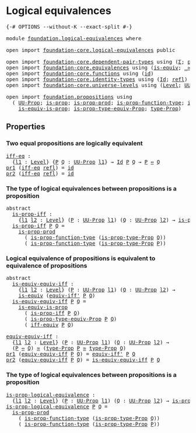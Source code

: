 # Logical equivalences

<pre class="Agda"><a id="33" class="Symbol">{-#</a> <a id="37" class="Keyword">OPTIONS</a> <a id="45" class="Pragma">--without-K</a> <a id="57" class="Pragma">--exact-split</a> <a id="71" class="Symbol">#-}</a>

<a id="76" class="Keyword">module</a> <a id="83" href="foundation.logical-equivalences.html" class="Module">foundation.logical-equivalences</a> <a id="115" class="Keyword">where</a>

<a id="122" class="Keyword">open</a> <a id="127" class="Keyword">import</a> <a id="134" href="foundation-core.logical-equivalences.html" class="Module">foundation-core.logical-equivalences</a> <a id="171" class="Keyword">public</a>

<a id="179" class="Keyword">open</a> <a id="184" class="Keyword">import</a> <a id="191" href="foundation-core.dependent-pair-types.html" class="Module">foundation-core.dependent-pair-types</a> <a id="228" class="Keyword">using</a> <a id="234" class="Symbol">(</a><a id="235" href="foundation-core.dependent-pair-types.html#515" class="Record">Σ</a><a id="236" class="Symbol">;</a> <a id="238" href="foundation-core.dependent-pair-types.html#588" class="InductiveConstructor">pair</a><a id="242" class="Symbol">;</a> <a id="244" href="foundation-core.dependent-pair-types.html#605" class="Field">pr1</a><a id="247" class="Symbol">;</a> <a id="249" href="foundation-core.dependent-pair-types.html#617" class="Field">pr2</a><a id="252" class="Symbol">)</a>
<a id="254" class="Keyword">open</a> <a id="259" class="Keyword">import</a> <a id="266" href="foundation-core.equivalences.html" class="Module">foundation-core.equivalences</a> <a id="295" class="Keyword">using</a> <a id="301" class="Symbol">(</a><a id="302" href="foundation-core.equivalences.html#1556" class="Function">is-equiv</a><a id="310" class="Symbol">;</a> <a id="312" href="foundation-core.equivalences.html#1621" class="Function Operator">_≃_</a><a id="315" class="Symbol">)</a>
<a id="317" class="Keyword">open</a> <a id="322" class="Keyword">import</a> <a id="329" href="foundation-core.functions.html" class="Module">foundation-core.functions</a> <a id="355" class="Keyword">using</a> <a id="361" class="Symbol">(</a><a id="362" href="foundation-core.functions.html#322" class="Function">id</a><a id="364" class="Symbol">)</a>
<a id="366" class="Keyword">open</a> <a id="371" class="Keyword">import</a> <a id="378" href="foundation-core.identity-types.html" class="Module">foundation-core.identity-types</a> <a id="409" class="Keyword">using</a> <a id="415" class="Symbol">(</a><a id="416" href="foundation-core.identity-types.html#1767" class="Datatype">Id</a><a id="418" class="Symbol">;</a> <a id="420" href="foundation-core.identity-types.html#1820" class="InductiveConstructor">refl</a><a id="424" class="Symbol">)</a>
<a id="426" class="Keyword">open</a> <a id="431" class="Keyword">import</a> <a id="438" href="foundation-core.universe-levels.html" class="Module">foundation-core.universe-levels</a> <a id="470" class="Keyword">using</a> <a id="476" class="Symbol">(</a><a id="477" href="Agda.Primitive.html#597" class="Postulate">Level</a><a id="482" class="Symbol">;</a> <a id="484" href="foundation-core.universe-levels.html#235" class="Primitive">UU</a><a id="486" class="Symbol">)</a>

<a id="489" class="Keyword">open</a> <a id="494" class="Keyword">import</a> <a id="501" href="foundation.propositions.html" class="Module">foundation.propositions</a> <a id="525" class="Keyword">using</a>
  <a id="533" class="Symbol">(</a> <a id="535" href="foundation-core.propositions.html#1393" class="Function">UU-Prop</a><a id="542" class="Symbol">;</a> <a id="544" href="foundation-core.propositions.html#1309" class="Function">is-prop</a><a id="551" class="Symbol">;</a> <a id="553" href="foundation-core.propositions.html#5725" class="Function">is-prop-prod</a><a id="565" class="Symbol">;</a> <a id="567" href="foundation-core.propositions.html#7833" class="Function">is-prop-function-type</a><a id="588" class="Symbol">;</a> <a id="590" href="foundation-core.propositions.html#1562" class="Function">is-prop-type-Prop</a><a id="607" class="Symbol">;</a>
    <a id="613" href="foundation-core.propositions.html#3693" class="Function">is-equiv-is-prop</a><a id="629" class="Symbol">;</a> <a id="631" href="foundation-core.propositions.html#9953" class="Function">is-prop-type-equiv-Prop</a><a id="654" class="Symbol">;</a> <a id="656" href="foundation-core.propositions.html#1495" class="Function">type-Prop</a><a id="665" class="Symbol">)</a>
</pre>
## Properties

### Two equal propositions are logically equivalent

<pre class="Agda"><a id="iff-eq"></a><a id="748" href="foundation.logical-equivalences.html#748" class="Function">iff-eq</a> <a id="755" class="Symbol">:</a>
  <a id="759" class="Symbol">{</a><a id="760" href="foundation.logical-equivalences.html#760" class="Bound">l1</a> <a id="763" class="Symbol">:</a> <a id="765" href="Agda.Primitive.html#597" class="Postulate">Level</a><a id="770" class="Symbol">}</a> <a id="772" class="Symbol">{</a><a id="773" href="foundation.logical-equivalences.html#773" class="Bound">P</a> <a id="775" href="foundation.logical-equivalences.html#775" class="Bound">Q</a> <a id="777" class="Symbol">:</a> <a id="779" href="foundation-core.propositions.html#1393" class="Function">UU-Prop</a> <a id="787" href="foundation.logical-equivalences.html#760" class="Bound">l1</a><a id="789" class="Symbol">}</a> <a id="791" class="Symbol">→</a> <a id="793" href="foundation-core.identity-types.html#1767" class="Datatype">Id</a> <a id="796" href="foundation.logical-equivalences.html#773" class="Bound">P</a> <a id="798" href="foundation.logical-equivalences.html#775" class="Bound">Q</a> <a id="800" class="Symbol">→</a> <a id="802" href="foundation.logical-equivalences.html#773" class="Bound">P</a> <a id="804" href="foundation-core.logical-equivalences.html#1038" class="Function Operator">⇔</a> <a id="806" href="foundation.logical-equivalences.html#775" class="Bound">Q</a>
<a id="808" href="foundation-core.dependent-pair-types.html#605" class="Field">pr1</a> <a id="812" class="Symbol">(</a><a id="813" href="foundation.logical-equivalences.html#748" class="Function">iff-eq</a> <a id="820" href="foundation-core.identity-types.html#1820" class="InductiveConstructor">refl</a><a id="824" class="Symbol">)</a> <a id="826" class="Symbol">=</a> <a id="828" href="foundation-core.functions.html#322" class="Function">id</a>
<a id="831" href="foundation-core.dependent-pair-types.html#617" class="Field">pr2</a> <a id="835" class="Symbol">(</a><a id="836" href="foundation.logical-equivalences.html#748" class="Function">iff-eq</a> <a id="843" href="foundation-core.identity-types.html#1820" class="InductiveConstructor">refl</a><a id="847" class="Symbol">)</a> <a id="849" class="Symbol">=</a> <a id="851" href="foundation-core.functions.html#322" class="Function">id</a>
</pre>
### The type of logical equivalences between propositions is a proposition

<pre class="Agda"><a id="943" class="Keyword">abstract</a>
  <a id="is-prop-iff"></a><a id="954" href="foundation.logical-equivalences.html#954" class="Function">is-prop-iff</a> <a id="966" class="Symbol">:</a>
    <a id="972" class="Symbol">{</a><a id="973" href="foundation.logical-equivalences.html#973" class="Bound">l1</a> <a id="976" href="foundation.logical-equivalences.html#976" class="Bound">l2</a> <a id="979" class="Symbol">:</a> <a id="981" href="Agda.Primitive.html#597" class="Postulate">Level</a><a id="986" class="Symbol">}</a> <a id="988" class="Symbol">(</a><a id="989" href="foundation.logical-equivalences.html#989" class="Bound">P</a> <a id="991" class="Symbol">:</a> <a id="993" href="foundation-core.propositions.html#1393" class="Function">UU-Prop</a> <a id="1001" href="foundation.logical-equivalences.html#973" class="Bound">l1</a><a id="1003" class="Symbol">)</a> <a id="1005" class="Symbol">(</a><a id="1006" href="foundation.logical-equivalences.html#1006" class="Bound">Q</a> <a id="1008" class="Symbol">:</a> <a id="1010" href="foundation-core.propositions.html#1393" class="Function">UU-Prop</a> <a id="1018" href="foundation.logical-equivalences.html#976" class="Bound">l2</a><a id="1020" class="Symbol">)</a> <a id="1022" class="Symbol">→</a> <a id="1024" href="foundation-core.propositions.html#1309" class="Function">is-prop</a> <a id="1032" class="Symbol">(</a><a id="1033" href="foundation.logical-equivalences.html#989" class="Bound">P</a> <a id="1035" href="foundation-core.logical-equivalences.html#1038" class="Function Operator">⇔</a> <a id="1037" href="foundation.logical-equivalences.html#1006" class="Bound">Q</a><a id="1038" class="Symbol">)</a>
  <a id="1042" href="foundation.logical-equivalences.html#954" class="Function">is-prop-iff</a> <a id="1054" href="foundation.logical-equivalences.html#1054" class="Bound">P</a> <a id="1056" href="foundation.logical-equivalences.html#1056" class="Bound">Q</a> <a id="1058" class="Symbol">=</a>
    <a id="1064" href="foundation-core.propositions.html#5725" class="Function">is-prop-prod</a>
      <a id="1083" class="Symbol">(</a> <a id="1085" href="foundation-core.propositions.html#7833" class="Function">is-prop-function-type</a> <a id="1107" class="Symbol">(</a><a id="1108" href="foundation-core.propositions.html#1562" class="Function">is-prop-type-Prop</a> <a id="1126" href="foundation.logical-equivalences.html#1056" class="Bound">Q</a><a id="1127" class="Symbol">))</a>
      <a id="1136" class="Symbol">(</a> <a id="1138" href="foundation-core.propositions.html#7833" class="Function">is-prop-function-type</a> <a id="1160" class="Symbol">(</a><a id="1161" href="foundation-core.propositions.html#1562" class="Function">is-prop-type-Prop</a> <a id="1179" href="foundation.logical-equivalences.html#1054" class="Bound">P</a><a id="1180" class="Symbol">))</a>
</pre>
### Logical equivalence of propositions is equivalent to equivalence of propositions

<pre class="Agda"><a id="1282" class="Keyword">abstract</a>
  <a id="is-equiv-equiv-iff"></a><a id="1293" href="foundation.logical-equivalences.html#1293" class="Function">is-equiv-equiv-iff</a> <a id="1312" class="Symbol">:</a>
    <a id="1318" class="Symbol">{</a><a id="1319" href="foundation.logical-equivalences.html#1319" class="Bound">l1</a> <a id="1322" href="foundation.logical-equivalences.html#1322" class="Bound">l2</a> <a id="1325" class="Symbol">:</a> <a id="1327" href="Agda.Primitive.html#597" class="Postulate">Level</a><a id="1332" class="Symbol">}</a> <a id="1334" class="Symbol">(</a><a id="1335" href="foundation.logical-equivalences.html#1335" class="Bound">P</a> <a id="1337" class="Symbol">:</a> <a id="1339" href="foundation-core.propositions.html#1393" class="Function">UU-Prop</a> <a id="1347" href="foundation.logical-equivalences.html#1319" class="Bound">l1</a><a id="1349" class="Symbol">)</a> <a id="1351" class="Symbol">(</a><a id="1352" href="foundation.logical-equivalences.html#1352" class="Bound">Q</a> <a id="1354" class="Symbol">:</a> <a id="1356" href="foundation-core.propositions.html#1393" class="Function">UU-Prop</a> <a id="1364" href="foundation.logical-equivalences.html#1322" class="Bound">l2</a><a id="1366" class="Symbol">)</a> <a id="1368" class="Symbol">→</a>
    <a id="1374" href="foundation-core.equivalences.html#1556" class="Function">is-equiv</a> <a id="1383" class="Symbol">(</a><a id="1384" href="foundation-core.logical-equivalences.html#1529" class="Function">equiv-iff&#39;</a> <a id="1395" href="foundation.logical-equivalences.html#1335" class="Bound">P</a> <a id="1397" href="foundation.logical-equivalences.html#1352" class="Bound">Q</a><a id="1398" class="Symbol">)</a>
  <a id="1402" href="foundation.logical-equivalences.html#1293" class="Function">is-equiv-equiv-iff</a> <a id="1421" href="foundation.logical-equivalences.html#1421" class="Bound">P</a> <a id="1423" href="foundation.logical-equivalences.html#1423" class="Bound">Q</a> <a id="1425" class="Symbol">=</a>
    <a id="1431" href="foundation-core.propositions.html#3693" class="Function">is-equiv-is-prop</a>
      <a id="1454" class="Symbol">(</a> <a id="1456" href="foundation.logical-equivalences.html#954" class="Function">is-prop-iff</a> <a id="1468" href="foundation.logical-equivalences.html#1421" class="Bound">P</a> <a id="1470" href="foundation.logical-equivalences.html#1423" class="Bound">Q</a><a id="1471" class="Symbol">)</a>
      <a id="1479" class="Symbol">(</a> <a id="1481" href="foundation-core.propositions.html#9953" class="Function">is-prop-type-equiv-Prop</a> <a id="1505" href="foundation.logical-equivalences.html#1421" class="Bound">P</a> <a id="1507" href="foundation.logical-equivalences.html#1423" class="Bound">Q</a><a id="1508" class="Symbol">)</a>
      <a id="1516" class="Symbol">(</a> <a id="1518" href="foundation-core.logical-equivalences.html#1827" class="Function">iff-equiv</a> <a id="1528" href="foundation.logical-equivalences.html#1421" class="Bound">P</a> <a id="1530" href="foundation.logical-equivalences.html#1423" class="Bound">Q</a><a id="1531" class="Symbol">)</a>

<a id="equiv-equiv-iff"></a><a id="1534" href="foundation.logical-equivalences.html#1534" class="Function">equiv-equiv-iff</a> <a id="1550" class="Symbol">:</a>
  <a id="1554" class="Symbol">{</a><a id="1555" href="foundation.logical-equivalences.html#1555" class="Bound">l1</a> <a id="1558" href="foundation.logical-equivalences.html#1558" class="Bound">l2</a> <a id="1561" class="Symbol">:</a> <a id="1563" href="Agda.Primitive.html#597" class="Postulate">Level</a><a id="1568" class="Symbol">}</a> <a id="1570" class="Symbol">(</a><a id="1571" href="foundation.logical-equivalences.html#1571" class="Bound">P</a> <a id="1573" class="Symbol">:</a> <a id="1575" href="foundation-core.propositions.html#1393" class="Function">UU-Prop</a> <a id="1583" href="foundation.logical-equivalences.html#1555" class="Bound">l1</a><a id="1585" class="Symbol">)</a> <a id="1587" class="Symbol">(</a><a id="1588" href="foundation.logical-equivalences.html#1588" class="Bound">Q</a> <a id="1590" class="Symbol">:</a> <a id="1592" href="foundation-core.propositions.html#1393" class="Function">UU-Prop</a> <a id="1600" href="foundation.logical-equivalences.html#1558" class="Bound">l2</a><a id="1602" class="Symbol">)</a> <a id="1604" class="Symbol">→</a>
  <a id="1608" class="Symbol">(</a><a id="1609" href="foundation.logical-equivalences.html#1571" class="Bound">P</a> <a id="1611" href="foundation-core.logical-equivalences.html#1038" class="Function Operator">⇔</a> <a id="1613" href="foundation.logical-equivalences.html#1588" class="Bound">Q</a><a id="1614" class="Symbol">)</a> <a id="1616" href="foundation-core.equivalences.html#1621" class="Function Operator">≃</a> <a id="1618" class="Symbol">(</a><a id="1619" href="foundation-core.propositions.html#1495" class="Function">type-Prop</a> <a id="1629" href="foundation.logical-equivalences.html#1571" class="Bound">P</a> <a id="1631" href="foundation-core.equivalences.html#1621" class="Function Operator">≃</a> <a id="1633" href="foundation-core.propositions.html#1495" class="Function">type-Prop</a> <a id="1643" href="foundation.logical-equivalences.html#1588" class="Bound">Q</a><a id="1644" class="Symbol">)</a>
<a id="1646" href="foundation-core.dependent-pair-types.html#605" class="Field">pr1</a> <a id="1650" class="Symbol">(</a><a id="1651" href="foundation.logical-equivalences.html#1534" class="Function">equiv-equiv-iff</a> <a id="1667" href="foundation.logical-equivalences.html#1667" class="Bound">P</a> <a id="1669" href="foundation.logical-equivalences.html#1669" class="Bound">Q</a><a id="1670" class="Symbol">)</a> <a id="1672" class="Symbol">=</a> <a id="1674" href="foundation-core.logical-equivalences.html#1529" class="Function">equiv-iff&#39;</a> <a id="1685" href="foundation.logical-equivalences.html#1667" class="Bound">P</a> <a id="1687" href="foundation.logical-equivalences.html#1669" class="Bound">Q</a>
<a id="1689" href="foundation-core.dependent-pair-types.html#617" class="Field">pr2</a> <a id="1693" class="Symbol">(</a><a id="1694" href="foundation.logical-equivalences.html#1534" class="Function">equiv-equiv-iff</a> <a id="1710" href="foundation.logical-equivalences.html#1710" class="Bound">P</a> <a id="1712" href="foundation.logical-equivalences.html#1712" class="Bound">Q</a><a id="1713" class="Symbol">)</a> <a id="1715" class="Symbol">=</a> <a id="1717" href="foundation.logical-equivalences.html#1293" class="Function">is-equiv-equiv-iff</a> <a id="1736" href="foundation.logical-equivalences.html#1710" class="Bound">P</a> <a id="1738" href="foundation.logical-equivalences.html#1712" class="Bound">Q</a>
</pre>
### The type of logical equivalences between propositions is a proposition

<pre class="Agda"><a id="is-prop-logical-equivalence"></a><a id="1829" href="foundation.logical-equivalences.html#1829" class="Function">is-prop-logical-equivalence</a> <a id="1857" class="Symbol">:</a>
  <a id="1861" class="Symbol">{</a><a id="1862" href="foundation.logical-equivalences.html#1862" class="Bound">l1</a> <a id="1865" href="foundation.logical-equivalences.html#1865" class="Bound">l2</a> <a id="1868" class="Symbol">:</a> <a id="1870" href="Agda.Primitive.html#597" class="Postulate">Level</a><a id="1875" class="Symbol">}</a> <a id="1877" class="Symbol">(</a><a id="1878" href="foundation.logical-equivalences.html#1878" class="Bound">P</a> <a id="1880" class="Symbol">:</a> <a id="1882" href="foundation-core.propositions.html#1393" class="Function">UU-Prop</a> <a id="1890" href="foundation.logical-equivalences.html#1862" class="Bound">l1</a><a id="1892" class="Symbol">)</a> <a id="1894" class="Symbol">(</a><a id="1895" href="foundation.logical-equivalences.html#1895" class="Bound">Q</a> <a id="1897" class="Symbol">:</a> <a id="1899" href="foundation-core.propositions.html#1393" class="Function">UU-Prop</a> <a id="1907" href="foundation.logical-equivalences.html#1865" class="Bound">l2</a><a id="1909" class="Symbol">)</a> <a id="1911" class="Symbol">→</a> <a id="1913" href="foundation-core.propositions.html#1309" class="Function">is-prop</a> <a id="1921" class="Symbol">(</a><a id="1922" href="foundation.logical-equivalences.html#1878" class="Bound">P</a> <a id="1924" href="foundation-core.logical-equivalences.html#1038" class="Function Operator">⇔</a> <a id="1926" href="foundation.logical-equivalences.html#1895" class="Bound">Q</a><a id="1927" class="Symbol">)</a>
<a id="1929" href="foundation.logical-equivalences.html#1829" class="Function">is-prop-logical-equivalence</a> <a id="1957" href="foundation.logical-equivalences.html#1957" class="Bound">P</a> <a id="1959" href="foundation.logical-equivalences.html#1959" class="Bound">Q</a> <a id="1961" class="Symbol">=</a>
  <a id="1965" href="foundation-core.propositions.html#5725" class="Function">is-prop-prod</a>
    <a id="1982" class="Symbol">(</a> <a id="1984" href="foundation-core.propositions.html#7833" class="Function">is-prop-function-type</a> <a id="2006" class="Symbol">(</a><a id="2007" href="foundation-core.propositions.html#1562" class="Function">is-prop-type-Prop</a> <a id="2025" href="foundation.logical-equivalences.html#1959" class="Bound">Q</a><a id="2026" class="Symbol">))</a>
    <a id="2033" class="Symbol">(</a> <a id="2035" href="foundation-core.propositions.html#7833" class="Function">is-prop-function-type</a> <a id="2057" class="Symbol">(</a><a id="2058" href="foundation-core.propositions.html#1562" class="Function">is-prop-type-Prop</a> <a id="2076" href="foundation.logical-equivalences.html#1957" class="Bound">P</a><a id="2077" class="Symbol">))</a>
</pre>